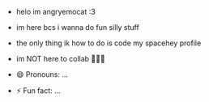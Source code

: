 - helo im angryemocat :3 
- im here bcs i wanna do fun silly stuff
- the only thing ik how to do is code my spacehey profile
- im NOT here to collab 💯🔥🫃

- 😄 Pronouns: ...
- ⚡ Fun fact: ...

<!---
angryemocat/angryemocat is a ✨ special ✨ repository because its `README.md` (this file) appears on your GitHub profile.
You can click the Preview link to take a look at your changes.
--->
